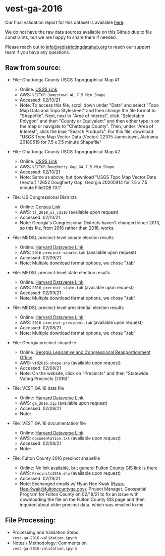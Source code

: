 # vest-ga-2016 

Our final validation report for this dataset is available [here](https://redistrictingdatahub.org/dataset/vest-2016-georgia-precinct-and-election-results/). 

We do not have the raw data sources available on this Github due to file constraints, but we are happy to share them if needed. 

Please reach out to info@redistrictingdatahub.org to reach our support team if you have any questions.

## **Raw from source**:
- File: Chattooga County USGS Topographical Map #1
  - Online: [USGS Link](https://apps.nationalmap.gov/downloader/#/)
  - AWS: `VECTOR_Jamestown_AL_7_5_Min_Shape`
  - Accessed: 02/10/21
  - Note: To access this file, scroll down under "Data" and select "Topo Map Data and Topo Stylesheet" and then change the file format to "Shapefile". Next, next to "Area of Interest", click "Selectable Polygon" and then "County or Equivalent" and then either type in on the map or navigate to "Chattooga County". Then, under "Area of Interest", click the blue "Search Products". For this file, download: "USGS Topo Map Vector Data (Vector) 22375 Jamestown, Alabama 20180619 for 7.5 x 7.5 minute Shapefile"
  
- File: Chattooga County USGS Topographical Map #2
  - Online: [USGS Link](https://apps.nationalmap.gov/downloader/#/)
  - AWS: `VECTOR_Dougherty_Gap_GA_7_5_Min_Shape`
  - Accessed: 02/10/21
  - Note: Same as above, but download "USGS Topo Map Vector Data (Vector) 12652 Dougherty Gap, Georgia 20200914 for 7.5 x 7.5 minute FileGDB 10.1"
  
- File: US Congressional Districts
  - Online: [Census Link](https://catalog.data.gov/dataset/tiger-line-shapefile-2018-nation-u-s-116th-congressional-district-national)
  - AWS: `tl_2018_us_cd116` (available upon request)
  - Accessed: 02/10/21
  - Note: Georgia's Congressional Districts haven't changed since 2013, so this file, from 2018 rather than 2016, works.

- File: MEDSL precinct-level senate election results  
  - Online: [Harvard Dataverse Link](https://dataverse.harvard.edu/dataset.xhtml?persistentId=doi:10.7910/DVN/NLTQAD)
  - AWS: `2016-precinct-senate.tab` (available upon request)
  - Accessed: 02/09/21
  - Note: Multiple download format options, we chose ".tab"
  
- File: MEDSL precinct-level state election results  
  - Online: [Harvard Dataverse Link](https://dataverse.harvard.edu/dataset.xhtml?persistentId=doi:10.7910/DVN/GSZG1O)
  - AWS: `2016-precinct-state.tab` (available upon request)
  - Accessed: 02/09/21
  - Note: Multiple download format options, we chose ".tab"

- File: MEDSL precinct-level presidential election results  
  - Online: [Harvard Dataverse Link](https://dataverse.harvard.edu/file.xhtml?persistentId=doi:10.7910/DVN/LYWX3D/C5CS03&version=11.0)
  - AWS: `2016-precinct-president.tab` (available upon request)
  - Accessed: 02/08/21
  - Note: Multiple download format options, we chose ".tab"
  
- File: Georgia precinct shapefile
  - Online: [Georgia Legislative and Congressional Reapportionment Office](https://www.legis.ga.gov/joint-office/reapportionment)
  - AWS: `vtd2016-shape.shp` (available upon request)
  - Accessed: 02/08/21
  - Note: On the website, click on "Precincts" and then "Statewide Voting Precincts (2016)"
  
- File: VEST GA 16 data file
  - Online: [Harvard Dataverse Link](https://dataverse.harvard.edu/file.xhtml?fileId=4278894&version=52.0)
  - AWS: `ga_2016.zip` (available upon request)
  - Accessed: 02/08/21
  - Note:

- File: VEST GA 16 documentation file
  - Online: [Harvard Dataverse Link](https://dataverse.harvard.edu/file.xhtml?fileId=4366197&version=52.0)
  - AWS: `documentation.txt` (available upon request)
  - Accessed: 02/08/21
  - Note:

- File: Fulton County 2016 precinct shapefile
  - Online: No link available, but general [Fulton County GIS link](https://gisdata.fultoncountyga.gov/datasets/voting-precincts) is there
  - AWS: `Precincts2016.shp` (available upon request)
  - Accessed: 02/19/21
  - Note: Exchanged emails w/ Hyun Hee Kwak (Hyun-Hee.Kwak@fultoncountyga.gov), Project Manager, Geospatial Program for Fulton County on 02/18/21 to fix an issue with downloading the file on the Fulton County GIS page and then inquired about older precinct data, which was emailed to me.
  
   
## **File Processing:**
- Processing and Validation Steps: \
`vest-ga-2016-validation.ipynb`
- Notes / Methodology: Comments on \
`vest-ga-2016-validation.ipynb`
